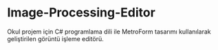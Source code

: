 # Image-Processing-Editor
Okul projem için C# programlama dili ile MetroForm tasarımı kullanılarak geliştirilen görüntü işleme editörü.
